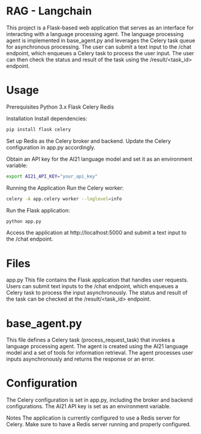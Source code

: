 # RAG - Langchain
This project is a Flask-based web application that serves as an interface for interacting with a language processing agent. The language processing agent is implemented in base_agent.py and leverages the Celery task queue for asynchronous processing. The user can submit a text input to the /chat endpoint, which enqueues a Celery task to process the user input. The user can then check the status and result of the task using the /result/<task_id> endpoint.

# Usage
Prerequisites
Python 3.x
Flask
Celery
Redis

Installation
Install dependencies:

```bash
pip install flask celery
```
Set up Redis as the Celery broker and backend. Update the Celery configuration in app.py accordingly.

Obtain an API key for the AI21 language model and set it as an environment variable:

```bash
export AI21_API_KEY="your_api_key"
```
Running the Application
Run the Celery worker:

```bash
celery -A app.celery worker --loglevel=info
```
Run the Flask application:

```bash
python app.py
```
Access the application at http://localhost:5000 and submit a text input to the /chat endpoint.

# Files
app.py
This file contains the Flask application that handles user requests. Users can submit text inputs to the /chat endpoint, which enqueues a Celery task to process the input asynchronously. The status and result of the task can be checked at the /result/<task_id> endpoint.

# base_agent.py
This file defines a Celery task (process_request_task) that invokes a language processing agent. The agent is created using the AI21 language model and a set of tools for information retrieval. The agent processes user inputs asynchronously and returns the response or an error.

# Configuration
The Celery configuration is set in app.py, including the broker and backend configurations.
The AI21 API key is set as an environment variable.

Notes
The application is currently configured to use a Redis server for Celery. Make sure to have a Redis server running and properly configured.
